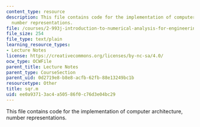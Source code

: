```yaml
---
content_type: resource
description: This file contains code for the implementation of computer architecture,
  number representations.
file: /courses/2-993j-introduction-to-numerical-analysis-for-engineering-13-002j-spring-2005/ee0a93713ac4a50586f0c76d3e04bc29_sqr.m
file_size: 254
file_type: text/plain
learning_resource_types:
- Lecture Notes
license: https://creativecommons.org/licenses/by-nc-sa/4.0/
ocw_type: OCWFile
parent_title: Lecture Notes
parent_type: CourseSection
parent_uid: 0d2719e8-b8e8-acfb-62fb-88e13249bc1b
resourcetype: Other
title: sqr.m
uid: ee0a9371-3ac4-a505-86f0-c76d3e04bc29
---
```

This file contains code for the implementation of computer architecture, number representations.